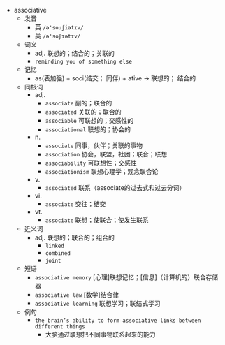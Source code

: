 - associative
  - 发音
    - 英 `/ə'souʃiətɪv/`
    - 美 `/ə'soʃɪətɪv/`
  - 词义
    - adj. 联想的；结合的；关联的
    - `reminding you of something else`
  - 记忆
    - as(表加强) + soci(结交； 同伴) + ative → 联想的； 结合的
  - 同根词
    - adj.
      - `associate` 副的；联合的
      - `associated` 关联的；联合的
      - `associable` 可联想的；交感性的
      - `associational` 联想的；协会的
    - n.
      - `associate` 同事，伙伴；关联的事物
      - `association` 协会，联盟，社团；联合；联想
      - `associability` 可联想性；交感性
      - `associationism` 联想心理学；观念联合论
    - v.
      - `associated` 联系（associate的过去式和过去分词）
    - vi.
      - `associate` 交往；结交
    - vt.
      - `associate` 联想；使联合；使发生联系
  - 近义词
    - adj. 联想的；联合的；组合的
      - `linked`
      - `combined`
      - `joint`
  - 短语
    - `associative memory` [心理]联想记忆；[信息]（计算机的）联合存储器 
    - `associative law` [数学]结合律 
    - `associative learning` 联想学习；联结式学习 
  - 例句
    - `the brain’s ability to form associative links between different things`
      - 大脑通过联想把不同事物联系起来的能力

